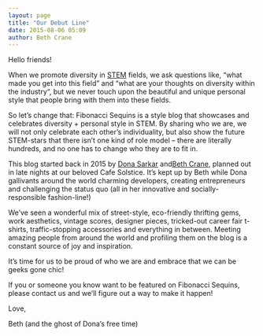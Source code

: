 ```yaml
---
layout: page
title: "Our Debut Line"
date: 2015-08-06 05:09
author: Beth Crane
---
```

Hello friends!

When we promote diversity in [STEM](https://en.wikipedia.org/wiki/STEM_fields) fields, we ask questions like, “what made you get into this field” and “what are your thoughts on diversity within the industry“, but we never touch upon the beautiful and unique personal style that people bring with them into these fields.

So let’s change that: Fibonacci Sequins is a style blog that showcases and celebrates diversity + personal style in STEM. By sharing who we are, we will not only celebrate each other’s individuality, but also show the future STEM-stars that there isn’t one kind of role model – there are literally hundreds, and no one has to change who they are to fit in.

This blog started back in 2015 by [Dona Sarkar](http://donasarkar.com) and[Beth Crane](http://bethcrane.com), planned out in late nights at our beloved Cafe Solstice. It’s kept up by Beth while Dona gallivants around the world charming developers, creating entrepreneurs and challenging the status quo (all in her innovative and socially-responsible fashion-line!)

We’ve seen a wonderful mix of street-style, eco-friendly thrifting gems, work aesthetics, vintage scores, designer pieces, tricked-out career fair t-shirts, traffic-stopping accessories and everything in between. Meeting amazing people from around the world and profiling them on the blog is a constant source of joy and inspiration.

It’s time for us to be proud of who we are and embrace that we can be geeks gone chic!

If you or someone you know want to be featured on Fibonacci Sequins, please contact us and we’ll figure out a way to make it happen!

Love,

Beth (and the ghost of Dona’s free time)